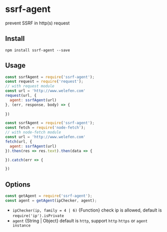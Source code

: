 # ssrf-agent

prevent SSRF in http(s) request

## Install

```
npm install ssrf-agent --save
```

## Usage

```js
const ssrfAgent = require('ssrf-agent');
const request = require('request');
// with request module
const url = 'http://www.welefen.com'
request(url, {
  agent: ssrfAgent(url)
}, (err, response, body) => {
  
})
```

```js
const ssrfAgent = require('ssrf-agent');
const fetch = require('node-fetch');
// with node-fetch module
const url = 'http://www.welefen.com'
fetch(url, {
  agent: ssrfAgent(url)
}).then(res => res.text).then(data => {

}).catch(err => {

})
```

## Options

```js
const getAgent = require('ssrf-agent');
const agent = getAgent(ipChecker, agent);
```
* `ipChecker(ip, family = 4 | 6)` {Function} check ip is allowed, default is `require('ip').isPrivate`
* `agent`  {String | Object} default is `http`, support `http` `https` or `agent instance`
